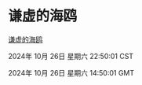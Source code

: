 # 谦虚的海鸥
[谦虚的海鸥](http://219.139.197.74:56308/qxdho/course/base/hotlink/index.php)

2024年 10月 26日 星期六 22:50:01 CST

2024年 10月 26日 星期六 14:50:01 GMT
